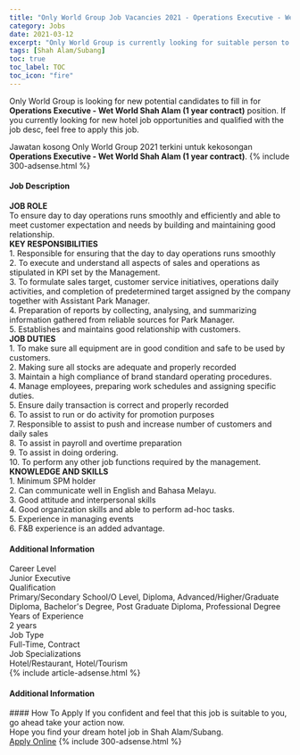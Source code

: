 ```yaml
---
title: "Only World Group Job Vacancies 2021 - Operations Executive - Wet World Shah Alam (1 year contract)" 
category: Jobs 
date: 2021-03-12 
excerpt: "Only World Group is currently looking for suitable person to fill in the Operations Executive - Wet World Shah Alam (1 year contract) which positioned at Shah Alam/Subang" 
tags: [Shah Alam/Subang] 
toc: true 
toc_label: TOC 
toc_icon: "fire" 
--- 
```


<p>Only World Group is looking for new potential candidates to fill in for <b>Operations Executive - Wet World Shah Alam (1 year contract)</b> position. If you currently looking for new hotel job opportunities and qualified with the job desc, feel free to apply this job.
</p>Jawatan kosong Only World Group 2021 terkini untuk kekosongan <b>Operations Executive - Wet World Shah Alam (1 year contract)</b>. 
{% include 300-adsense.html %} 
<div><div><div><div><div><h4>Job Description</h4></div><div><div><span><div><div><strong>JOB ROLE</strong><div>To ensure day to day operations runs smoothly and efficiently and able to meet customer expectation and needs by building and maintaining good relationship.</div></div><div><strong>KEY RESPONSIBILITIES</strong><div>1. Responsible for ensuring that the day to day operations runs smoothly<br>2. To execute and understand all aspects of sales and operations as stipulated in KPI set by the Management.<br>3. To formulate sales target, customer service initiatives, operations daily activities, and completion of predetermined target assigned by the company together with Assistant Park Manager.<br>4. Preparation of reports by collecting, analysing, and summarizing information gathered from reliable sources for Park Manager.<br>5. Establishes and maintains good relationship with customers.</div></div><div><strong>JOB DUTIES</strong><div>1. To make sure all equipment are in good condition and safe to be used by customers.<br>2. Making sure all stocks are adequate and properly recorded<br>3. Maintain a high compliance of brand standard operating procedures.<br>4. Manage employees, preparing work schedules and assigning specific duties.<br>5. Ensure daily transaction is correct and properly recorded<br>6. To assist to run or do activity for promotion purposes<br>7. Responsible to assist to push and increase number of customers and daily sales<br>8. To assist in payroll and overtime preparation<br>9. To assist in doing ordering.<br>10. To perform any other job functions required by the management.</div><div><strong>KNOWLEDGE AND SKILLS</strong><div>1. Minimum SPM holder<br>2. Can communicate well in English and Bahasa Melayu.<br>3. Good attitude and interpersonal skills<br>4. Good organization skills and able to perform ad-hoc tasks.</div><div>5. Experience in managing events</div><div>6. F&amp;B experience is an added advantage.</div></div></div></div></span></div></div></div></div><div><div><div><h4>Additional Information</h4></div><div><div><div><div><div><div><div><span>Career Level</span></div><div><span>Junior Executive</span></div></div></div></div><div><div><div><div><span>Qualification</span></div><div><span>Primary/Secondary School/O Level, Diploma, Advanced/Higher/Graduate Diploma, Bachelor's Degree, Post Graduate Diploma, Professional Degree</span></div></div></div></div><div><div><div><div><span>Years of Experience</span></div><div><span>2 years</span></div></div></div></div><div><div><div><div><span>Job Type</span></div><div><span>Full-Time, Contract</span></div></div></div></div><div><div><div><div><span>Job Specializations</span></div><div><span>Hotel/Restaurant, Hotel/Tourism</span></div></div></div></div></div></div></div></div></div></div></div> 
{% include article-adsense.html %} 
<div><h4>Additional Information</h4></div> 
#### How To Apply 
If you confident and feel that this job is suitable to you, go ahead take your action now. <br/> 
Hope you find your dream hotel job in Shah Alam/Subang. <br/> 
<a href="https://www.jobstreet.com.my/en/job/operations-executive-wet-world-shah-alam-1-year-contract-4500031?jobId=jobstreet-my-job-4500031" class="btn btn--info" target="_blank" rel="nofollow noopenner">Apply Online</a> 
{% include 300-adsense.html %} 